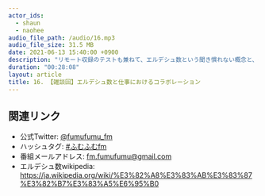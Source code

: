 ```yaml
---
actor_ids:
  - shaun
  - naohee
audio_file_path: /audio/16.mp3
audio_file_size: 31.5 MB
date: 2021-06-13 15:40:00 +0900
description: "リモート収録のテストも兼ねて、エルデシュ数という聞き慣れない概念と、仕事におけるコラボレーションのあり方について話しました"
duration: "00:28:08"
layout: article
title: 16. 【雑談回】エルデシュ数と仕事におけるコラボレーション
---
```


## 関連リンク

- 公式Twitter: [@fumufumu_fm](https://twitter.com/fumufumu_fm)
- ハッシュタグ: [#ふむふむfm](https://twitter.com/hashtag/ふむふむfm?src=hash)
- 番組メールアドレス: fm.fumufumu@gmail.com
- エルデシュ数wikipedia: https://ja.wikipedia.org/wiki/%E3%82%A8%E3%83%AB%E3%83%87%E3%82%B7%E3%83%A5%E6%95%B0
